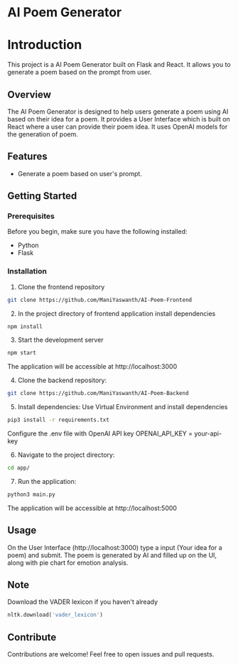 # AI Poem Generator

# Introduction 
This project is a AI Poem Generator built on Flask and React. It allows you to generate a poem based on the prompt from user.

## Overview
The AI Poem Generator is designed to help users generate a poem using AI based on their idea for a poem. It provides a User Interface which is built on React where a user can provide their poem idea. It uses OpenAI models for the generation of poem.

## Features
- Generate a poem based on user's prompt.
## Getting Started

### Prerequisites

Before you begin, make sure you have the following installed:

- Python
- Flask

### Installation
1. Clone the frontend repository
```bash
git clone https://github.com/ManiYaswanth/AI-Poem-Frontend
```

2. In the project directory of frontend application install dependencies
```bash
npm install
```
3. Start the development server
```bash
npm start
```
The application will be accessible at http://localhost:3000

4. Clone the backend repository:

```bash
git clone https://github.com/ManiYaswanth/AI-Poem-Backend
```

5. Install dependencies:
Use Virtual Environment and install dependencies

```bash
pip3 install -r requirements.txt
```
Configure the .env file with OpenAI API key
OPENAI_API_KEY = your-api-key

6. Navigate to the project directory:

```bash
cd app/
```

7. Run the application:
```bash
python3 main.py
```
The application will be accessible at http://localhost:5000

## Usage
On the User Interface (http://localhost:3000) type a input (Your idea for a poem) and submit. The poem is generated by AI
and filled up on the UI, along with pie chart for emotion analysis.

## Note
Download the VADER lexicon if you haven't already
```python
nltk.download('vader_lexicon') 
```

## Contribute
Contributions are welcome! Feel free to open issues and pull requests.